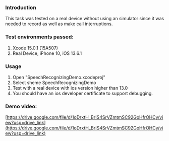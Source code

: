 ### Introduction

This task was tested on a real device without using an simulator since it was needed to record as well as make call interruptions.

### Test environments passed:
1. Xcode 15.0.1 (15A507)
2. Real Device, iPhone 10, iOS 13.6.1 

### Usage
1. Open "SpeechRecognizingDemo.xcodeproj"
2. Select sheme SpeechRecognizingDemo
3. Test with a real device with ios version higher than 13.0
4. You should have an ios developer certificate to support debugging.


### Demo video:
[https://drive.google.com/file/d/1oDrxtH_BrIS4SrVZmtmSC92GoHfrOHCy/view?usp=drive_link](https://drive.google.com/file/d/1oDrxtH_BrIS4SrVZmtmSC92GoHfrOHCy/view?usp=drive_link)



